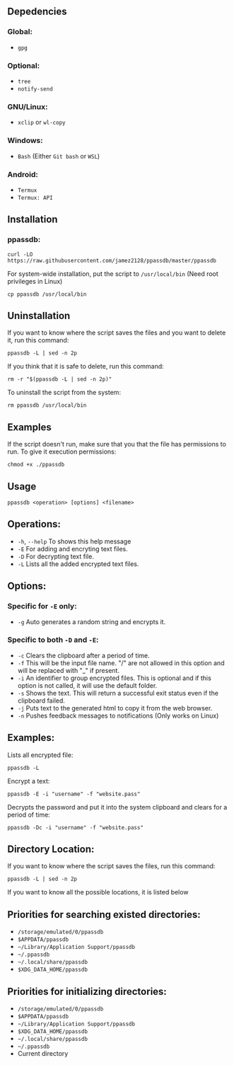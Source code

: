 ## Depedencies
### Global:
- `gpg`

### Optional:
- `tree`
- `notify-send`

### GNU/Linux:
- `xclip` or `wl-copy`

### Windows:
- `Bash` (Either `Git bash` or `WSL`)

### Android:
- `Termux`
- `Termux: API`

## Installation
### ppassdb:
```
curl -LO  https://raw.githubusercontent.com/jamez2128/ppassdb/master/ppassdb
```
For system-wide installation, put the script to `/usr/local/bin` (Need root privileges in Linux)
```
cp ppassdb /usr/local/bin
```

## Uninstallation
If you want to know where the script saves the files and you want to delete it, run this command:
```
ppassdb -L | sed -n 2p
```
If you think that it is safe to delete, run this command:
```
rm -r "$(ppassdb -L | sed -n 2p)"
```

To uninstall the script from the system:
```
rm ppassdb /usr/local/bin
```

## Examples

If the script doesn't run, make sure that you that the file has
permissions to run. To give it execution permissions:
```
chmod +x ./ppassdb
```
## Usage
```
ppassdb <operation> [options] <filename>
```

## Operations:
- `-h`, `--help`      To shows this help message
- `-E`              For adding and encryting text files.
- `-D`              For decrypting text file.
- `-L`              Lists all the added encrypted text files.

## Options:
### Specific for `-E` only:
- `-g`       Auto generates a random string and encrypts it.

### Specific to both `-D` and `-E`:
- `-c`      Clears the clipboard after a period of time.
- `-f`      This will be the input file name. "/" are not allowed in this 
        option and will be replaced with "_" if present.
- `-i`      An identifier to group encrypted files. This is optional and if 
        this option is not called, it will use the default folder.
- `-s`      Shows the text. This will return a successful exit status even if 
        the clipboard failed.
- `-j`      Puts text to the generated html to copy it from the web browser.
- `-n`      Pushes feedback messages to notifications (Only works on Linux)

## Examples:
Lists all encrypted file:
```
ppassdb -L
```

Encrypt a text:
```
ppassdb -E -i "username" -f "website.pass" 
```

Decrypts the password and put it into the system clipboard and clears for a period of time:
```
ppassdb -Dc -i "username" -f "website.pass"
```

## Directory Location:
If you want to know where the script saves the files, run this command:
```
ppassdb -L | sed -n 2p
```
If you want to know all the possible locations, it is listed below

## Priorities for searching existed directories:
- `/storage/emulated/0/ppassdb`
- `$APPDATA/ppassdb`
- `~/Library/Application Support/ppassdb`
- `~/.ppassdb`
- `~/.local/share/ppassdb`
- `$XDG_DATA_HOME/ppassdb`

## Priorities for initializing directories:
- `/storage/emulated/0/ppassdb`
- `$APPDATA/ppassdb`
- `~/Library/Application Support/ppassdb`
- `$XDG_DATA_HOME/ppassdb`
- `~/.local/share/ppassdb`
- `~/.ppassdb`
- Current directory
